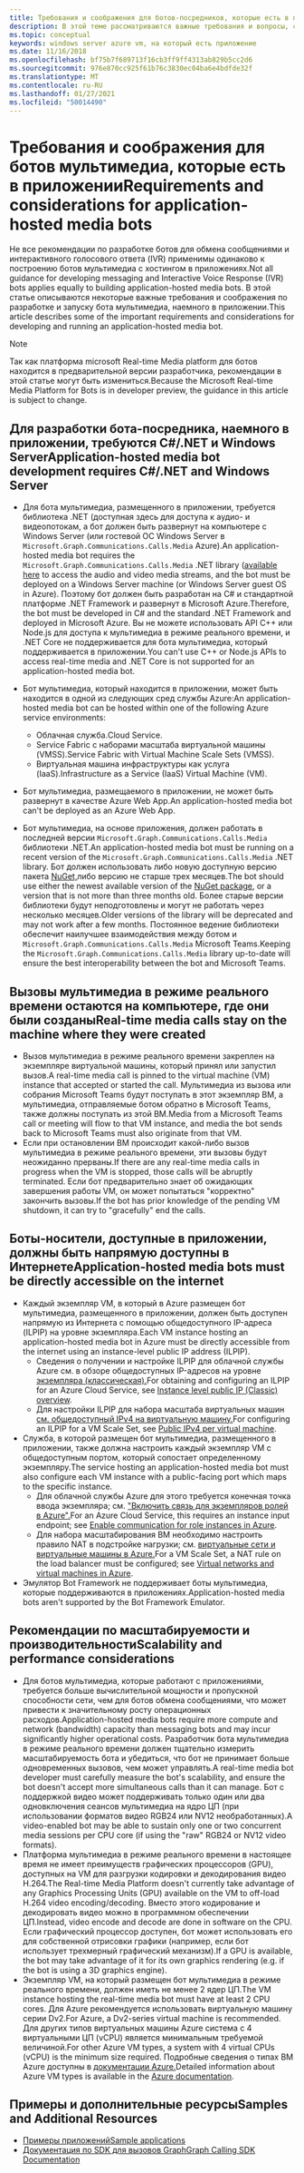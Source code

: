 ```yaml
---
title: Требования и соображения для ботов-посредников, которые есть в приложении
description: В этой теме рассматриваются важные требования и вопросы, связанные с созданием ботов мультимедиа, которые будут проводиться в приложениях, для Microsoft Teams.
ms.topic: conceptual
keywords: windows server azure vm, на который есть приложение
ms.date: 11/16/2018
ms.openlocfilehash: bf75b7f689713f16cb3ff9ff4313ab829b5cc2d6
ms.sourcegitcommit: 976e870cc925f61b76c3830ec04ba6e4bdfde32f
ms.translationtype: MT
ms.contentlocale: ru-RU
ms.lasthandoff: 01/27/2021
ms.locfileid: "50014490"
---
```

# <a name="requirements-and-considerations-for-application-hosted-media-bots"></a><span data-ttu-id="62261-104">Требования и соображения для ботов мультимедиа, которые есть в приложении</span><span class="sxs-lookup"><span data-stu-id="62261-104">Requirements and considerations for application-hosted media bots</span></span>

<span data-ttu-id="62261-105">Не все рекомендации по разработке ботов для обмена сообщениями и интерактивного голосового ответа (IVR) применимы одинаково к построению ботов мультимедиа с хостингом в приложениях.</span><span class="sxs-lookup"><span data-stu-id="62261-105">Not all guidance for developing messaging and Interactive Voice Response (IVR) bots applies equally to building application-hosted media bots.</span></span> <span data-ttu-id="62261-106">В этой статье описываются некоторые важные требования и соображения по разработке и запуску бота мультимедиа, наемного в приложении.</span><span class="sxs-lookup"><span data-stu-id="62261-106">This article describes some of the important requirements and considerations for developing and running an application-hosted media bot.</span></span>

> [!NOTE]
> <span data-ttu-id="62261-107">Так как платформа microsoft Real-time Media platform для ботов находится в предварительной версии разработчика, рекомендации в этой статье могут быть измениться.</span><span class="sxs-lookup"><span data-stu-id="62261-107">Because the Microsoft Real-time Media Platform for Bots is in developer preview, the guidance in this article is subject to change.</span></span>

## <a name="application-hosted-media-bot-development-requires-cnet-and-windows-server"></a><span data-ttu-id="62261-108">Для разработки бота-посредника, наемного в приложении, требуются C#/.NET и Windows Server</span><span class="sxs-lookup"><span data-stu-id="62261-108">Application-hosted media bot development requires C#/.NET and Windows Server</span></span>

- <span data-ttu-id="62261-109">Для бота мультимедиа, размещенного в приложении, требуется библиотека .NET (доступная здесь для доступа к аудио- и видеопотокам, а бот должен быть развернут на компьютере с Windows Server (или гостевой ОС Windows Server в `Microsoft.Graph.Communications.Calls.Media` Azure).[](https://www.nuget.org/packages/Microsoft.Graph.Communications.Calls.Media/)</span><span class="sxs-lookup"><span data-stu-id="62261-109">An application-hosted media bot requires the `Microsoft.Graph.Communications.Calls.Media` .NET library ([available here](https://www.nuget.org/packages/Microsoft.Graph.Communications.Calls.Media/) to access the audio and video media streams, and the bot must be deployed on a Windows Server machine (or Windows Server guest OS in Azure).</span></span> <span data-ttu-id="62261-110">Поэтому бот должен быть разработан на C# и стандартной платформе .NET Framework и развернут в Microsoft Azure.</span><span class="sxs-lookup"><span data-stu-id="62261-110">Therefore, the bot must be developed in C# and the standard .NET Framework and deployed in Microsoft Azure.</span></span> <span data-ttu-id="62261-111">Вы не можете использовать API C++ или Node.js для доступа к мультимедиа в режиме реального времени, и .NET Core не поддерживается для бота мультимедиа, который поддерживается в приложении.</span><span class="sxs-lookup"><span data-stu-id="62261-111">You can't use C++ or Node.js APIs to access real-time media and .NET Core is not supported for an application-hosted media bot.</span></span>

- <span data-ttu-id="62261-112">Бот мультимедиа, который находится в приложении, может быть находится в одной из следующих сред службы Azure:</span><span class="sxs-lookup"><span data-stu-id="62261-112">An application-hosted media bot can be hosted within one of the following Azure service environments:</span></span>
  - <span data-ttu-id="62261-113">Облачная служба.</span><span class="sxs-lookup"><span data-stu-id="62261-113">Cloud Service.</span></span>
  - <span data-ttu-id="62261-114">Service Fabric с наборами масштаба виртуальной машины (VMSS).</span><span class="sxs-lookup"><span data-stu-id="62261-114">Service Fabric with Virtual Machine Scale Sets (VMSS).</span></span>
  - <span data-ttu-id="62261-115">Виртуальная машина инфраструктуры как услуга (IaaS).</span><span class="sxs-lookup"><span data-stu-id="62261-115">Infrastructure as a Service (IaaS) Virtual Machine (VM).</span></span>  
  
- <span data-ttu-id="62261-116">Бот мультимедиа, размещаемого в приложении, не может быть развернут в качестве Azure Web App.</span><span class="sxs-lookup"><span data-stu-id="62261-116">An application-hosted media bot can't be deployed as an Azure Web App.</span></span>

- <span data-ttu-id="62261-117">Бот мультимедиа, на основе приложения, должен работать в последней версии `Microsoft.Graph.Communications.Calls.Media` библиотеки .NET.</span><span class="sxs-lookup"><span data-stu-id="62261-117">An application-hosted media bot must be running on a recent version of the `Microsoft.Graph.Communications.Calls.Media` .NET library.</span></span> <span data-ttu-id="62261-118">Бот должен использовать либо новую доступную версию пакета [NuGet,](https://www.nuget.org/packages/Microsoft.Graph.Communications.Calls.Media/)либо версию не старше трех месяцев.</span><span class="sxs-lookup"><span data-stu-id="62261-118">The bot should use either the newest available version of the [NuGet package](https://www.nuget.org/packages/Microsoft.Graph.Communications.Calls.Media/), or a version that is not more than three months old.</span></span> <span data-ttu-id="62261-119">Более старые версии библиотеки будут неподготовлены и могут не работать через несколько месяцев.</span><span class="sxs-lookup"><span data-stu-id="62261-119">Older versions of the library will be deprecated and may not work after a few months.</span></span> <span data-ttu-id="62261-120">Постоянное ведение библиотеки обеспечит наилучшее взаимодействия между ботом и `Microsoft.Graph.Communications.Calls.Media` Microsoft Teams.</span><span class="sxs-lookup"><span data-stu-id="62261-120">Keeping the `Microsoft.Graph.Communications.Calls.Media` library up-to-date will ensure the best interoperability between the bot and Microsoft Teams.</span></span>

## <a name="real-time-media-calls-stay-on-the-machine-where-they-were-created"></a><span data-ttu-id="62261-121">Вызовы мультимедиа в режиме реального времени остаются на компьютере, где они были созданы</span><span class="sxs-lookup"><span data-stu-id="62261-121">Real-time media calls stay on the machine where they were created</span></span>

- <span data-ttu-id="62261-122">Вызов мультимедиа в режиме реального времени закреплен на экземпляре виртуальной машины, который принял или запустил вызов.</span><span class="sxs-lookup"><span data-stu-id="62261-122">A real-time media call is pinned to the virtual machine (VM) instance that accepted or started the call.</span></span> <span data-ttu-id="62261-123">Мультимедиа из вызова или собрания Microsoft Teams будут поступать в этот экземпляр ВМ, а мультимедиа, отправляемые ботом обратно в Microsoft Teams, также должны поступать из этой ВМ.</span><span class="sxs-lookup"><span data-stu-id="62261-123">Media from a Microsoft Teams call or meeting will flow to that VM instance, and media the bot sends back to Microsoft Teams must also originate from that VM.</span></span>
- <span data-ttu-id="62261-124">Если при остановлении ВМ происходит какой-либо вызов мультимедиа в режиме реального времени, эти вызовы будут неожиданно прерваны.</span><span class="sxs-lookup"><span data-stu-id="62261-124">If there are any real-time media calls in progress when the VM is stopped, those calls will be abruptly terminated.</span></span> <span data-ttu-id="62261-125">Если бот предварительно знает об ожидающих завершения работы VM, он может попытаться "корректно" закончить вызовы.</span><span class="sxs-lookup"><span data-stu-id="62261-125">If the bot has prior knowledge of the pending VM shutdown, it can try to "gracefully" end the calls.</span></span>

## <a name="application-hosted-media-bots-must-be-directly-accessible-on-the-internet"></a><span data-ttu-id="62261-126">Боты-носители, доступные в приложении, должны быть напрямую доступны в Интернете</span><span class="sxs-lookup"><span data-stu-id="62261-126">Application-hosted media bots must be directly accessible on the internet</span></span>

- <span data-ttu-id="62261-127">Каждый экземпляр VM, в который в Azure размещен бот мультимедиа, размещенного в приложении, должен быть доступен напрямую из Интернета с помощью общедоступного IP-адреса (ILPIP) на уровне экземпляра.</span><span class="sxs-lookup"><span data-stu-id="62261-127">Each VM instance hosting an application-hosted media bot in Azure must be directly accessible from the internet using an instance-level public IP address (ILPIP).</span></span>
  - <span data-ttu-id="62261-128">Сведения о получении и настройке ILPIP для облачной службы Azure см. в обзоре общедоступных IP-адресов на уровне [экземпляра (классическая).](/azure/virtual-network/virtual-networks-instance-level-public-ip)</span><span class="sxs-lookup"><span data-stu-id="62261-128">For obtaining and configuring an ILPIP for an Azure Cloud Service, see [Instance level public IP (Classic) overview](/azure/virtual-network/virtual-networks-instance-level-public-ip).</span></span>
  - <span data-ttu-id="62261-129">Для настройки ILPIP для набора масштаба виртуальных машин [см. общедоступный IPv4 на виртуальную машину.](/azure/virtual-machine-scale-sets/virtual-machine-scale-sets-networking#public-ipv4-per-virtual-machine)</span><span class="sxs-lookup"><span data-stu-id="62261-129">For configuring an ILPIP for a VM Scale Set, see [Public IPv4 per virtual machine](/azure/virtual-machine-scale-sets/virtual-machine-scale-sets-networking#public-ipv4-per-virtual-machine).</span></span>
- <span data-ttu-id="62261-130">Служба, в которой размещен бот мультимедиа, размещенного в приложении, также должна настроить каждый экземпляр VM с общедоступным портом, который сопостает определенному экземпляру.</span><span class="sxs-lookup"><span data-stu-id="62261-130">The service hosting an application-hosted media bot must also configure each VM instance with a public-facing port which maps to the specific instance.</span></span>
  - <span data-ttu-id="62261-131">Для облачной службы Azure для этого требуется конечная точка ввода экземпляра; см. ["Включить связь для экземпляров ролей в Azure".](/azure/cloud-services/cloud-services-enable-communication-role-instances)</span><span class="sxs-lookup"><span data-stu-id="62261-131">For an Azure Cloud Service, this requires an instance input endpoint; see [Enable communication for role instances in Azure](/azure/cloud-services/cloud-services-enable-communication-role-instances).</span></span>
  - <span data-ttu-id="62261-132">Для набора масштабирования ВМ необходимо настроить правило NAT в подстройке нагрузки; см. [виртуальные сети и виртуальные машины в Azure.](/azure/virtual-machines/windows/network-overview)</span><span class="sxs-lookup"><span data-stu-id="62261-132">For a VM Scale Set, a NAT rule on the load balancer must be configured; see [Virtual networks and virtual machines in Azure](/azure/virtual-machines/windows/network-overview).</span></span>
- <span data-ttu-id="62261-133">Эмулятор Bot Framework не поддерживает боты мультимедиа, которые поддерживаются в приложениях.</span><span class="sxs-lookup"><span data-stu-id="62261-133">Application-hosted media bots aren't supported by the Bot Framework Emulator.</span></span>

## <a name="scalability-and-performance-considerations"></a><span data-ttu-id="62261-134">Рекомендации по масштабируемости и производительности</span><span class="sxs-lookup"><span data-stu-id="62261-134">Scalability and performance considerations</span></span>

- <span data-ttu-id="62261-135">Для ботов мультимедиа, которые работают с приложениями, требуется больше вычислительной мощности и пропускной способности сети, чем для ботов обмена сообщениями, что может привести к значительному росту операционных расходов.</span><span class="sxs-lookup"><span data-stu-id="62261-135">Application-hosted media bots require more compute and network (bandwidth) capacity than messaging bots and may incur significantly higher operational costs.</span></span> <span data-ttu-id="62261-136">Разработчик бота мультимедиа в режиме реального времени должен тщательно измерить масштабируемость бота и убедиться, что бот не принимает больше одновременных вызовов, чем может управлять.</span><span class="sxs-lookup"><span data-stu-id="62261-136">A real-time media bot developer must carefully measure the bot's scalability, and ensure the bot doesn't accept more simultaneous calls than it can manage.</span></span> <span data-ttu-id="62261-137">Бот с поддержкой видео может поддерживать только один или два одновключения сеансов мультимедиа на ядро ЦП (при использовании форматов видео RGB24 или NV12 необработанных).</span><span class="sxs-lookup"><span data-stu-id="62261-137">A video-enabled bot may be able to sustain only one or two concurrent media sessions per CPU core (if using the "raw" RGB24 or NV12 video formats).</span></span>
- <span data-ttu-id="62261-138">Платформа мультимедиа в режиме реального времени в настоящее время не имеет преимуществ графических процессоров (GPU), доступных на VM для разгрузки кодировки и декодирования видео H.264.</span><span class="sxs-lookup"><span data-stu-id="62261-138">The Real-time Media Platform doesn't currently take advantage of any Graphics Processing Units (GPU) available on the VM to off-load H.264 video encoding/decoding.</span></span> <span data-ttu-id="62261-139">Вместо этого кодирование и декодировать видео можно в программном обеспечении ЦП.</span><span class="sxs-lookup"><span data-stu-id="62261-139">Instead, video encode and decode are done in software on the CPU.</span></span> <span data-ttu-id="62261-140">Если графический процессор доступен, бот может использовать его для собственной отрисовки графики (например, если бот использует трехмерный графический механизм).</span><span class="sxs-lookup"><span data-stu-id="62261-140">If a GPU is available, the bot may take advantage of it for its own graphics rendering (e.g. if the bot is using a 3D graphics engine).</span></span>
- <span data-ttu-id="62261-141">Экземпляр VM, на который размещен бот мультимедиа в режиме реального времени, должен иметь не менее 2 ядер ЦП.</span><span class="sxs-lookup"><span data-stu-id="62261-141">The VM instance hosting the real-time media bot must have at least 2 CPU cores.</span></span> <span data-ttu-id="62261-142">Для Azure рекомендуется использовать виртуальную машину серии Dv2.</span><span class="sxs-lookup"><span data-stu-id="62261-142">For Azure, a Dv2-series virtual machine is recommended.</span></span> <span data-ttu-id="62261-143">Для других типов виртуальных машины Azure система с 4 виртуальными ЦП (vCPU) является минимальным требуемой величиной.</span><span class="sxs-lookup"><span data-stu-id="62261-143">For other Azure VM types, a system with 4 virtual CPUs (vCPU) is the minimum size required.</span></span> <span data-ttu-id="62261-144">Подробные сведения о типах ВМ Azure доступны в [документации Azure.](/azure/virtual-machines/windows/sizes-general)</span><span class="sxs-lookup"><span data-stu-id="62261-144">Detailed information about Azure VM types is available in the [Azure documentation](/azure/virtual-machines/windows/sizes-general).</span></span>

## <a name="samples-and-additional-resources"></a><span data-ttu-id="62261-145">Примеры и дополнительные ресурсы</span><span class="sxs-lookup"><span data-stu-id="62261-145">Samples and Additional Resources</span></span>

- [<span data-ttu-id="62261-146">Примеры приложений</span><span class="sxs-lookup"><span data-stu-id="62261-146">Sample applications</span></span>](https://github.com/microsoftgraph/microsoft-graph-comms-samples/tree/master/Samples/V1.0Samples/LocalMediaSamples)
- [<span data-ttu-id="62261-147">Документация по SDK для вызовов Graph</span><span class="sxs-lookup"><span data-stu-id="62261-147">Graph Calling SDK Documentation</span></span>](https://microsoftgraph.github.io/microsoft-graph-comms-samples/docs/)
